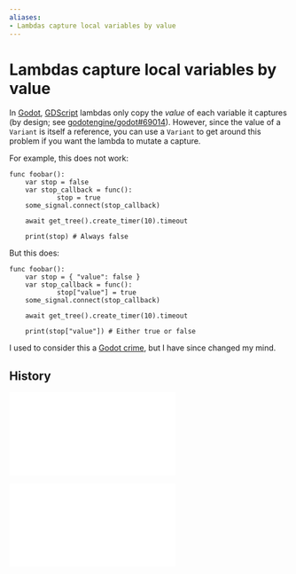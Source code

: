 ```yaml
---
aliases:
- Lambdas capture local variables by value
---
```


# Lambdas capture local variables by value

In [Godot](godot.md), [GDScript](godot-gdscript.md) lambdas only copy the _value_ of each variable it captures (by design; see [godotengine/godot#69014](https://github.com/godotengine/godot/issues/69014#issuecomment-1324017859)). However, since the value of a `Variant` is itself a reference, you can use a `Variant` to get around this problem if you want the lambda to mutate a capture.

For example, this does not work:

```gdscript
func foobar():
	var stop = false
	var stop_callback = func():
			stop = true
	some_signal.connect(stop_callback)

	await get_tree().create_timer(10).timeout

	print(stop) # Always false
```

But this does:

```gdscript
func foobar():
	var stop = { "value": false }
	var stop_callback = func():
			stop["value"] = true
	some_signal.connect(stop_callback)

	await get_tree().create_timer(10).timeout

	print(stop["value"]) # Either true or false
```

I used to consider this a [Godot crime](godot-crimes.md), but I have since changed my mind.

## History

![20231003_0153](../entries/20231003_0153.md)

![20240704_072433](../entries/20240704_072433.md)
